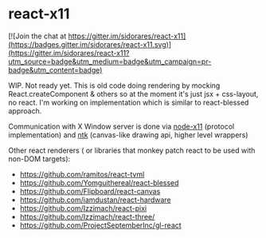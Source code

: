 # react-x11

[![Join the chat at https://gitter.im/sidorares/react-x11](https://badges.gitter.im/sidorares/react-x11.svg)](https://gitter.im/sidorares/react-x11?utm_source=badge&utm_medium=badge&utm_campaign=pr-badge&utm_content=badge)

WIP. Not ready yet. This is old code doing rendering by mocking React.createComponent & others so at the moment it's just jsx + css-layout, no react. I'm working on implementation which is similar to react-blessed approach.

Communication with X Window server is done via [node-x11](https://github.com/sidorares/node-x11) (protocol implementation) and [ntk](https://github.com/sidorares/ntk) (canvas-like drawing api, higher level wrappers)

Other react renderers ( or libraries that monkey patch react to be used with non-DOM targets):

 - https://github.com/ramitos/react-tvml
 - https://github.com/Yomguithereal/react-blessed
 - https://github.com/Flipboard/react-canvas
 - https://github.com/iamdustan/react-hardware
 - https://github.com/Izzimach/react-pixi
 - https://github.com/Izzimach/react-three/
 - https://github.com/ProjectSeptemberInc/gl-react

